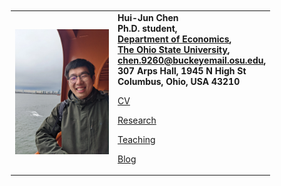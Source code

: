 <table border=0 width="100%" ID="Table2" style="margin: 10px;">
    <tr>
        <td align="center">
            <a href="pix/photo.webp"><img SRC="pix/photo.webp" style="max-height:200px; max-width=200px"></a>
        </td>
        <td align="left">
            <b>Hui-Jun Chen</b><br>
            <b>Ph.D. student,</b><br>
            <b><a href="https://economics.osu.edu/"> Department of Economics</a>, </b><br>
            <b><a href="http://www.osu.edu"> The Ohio State University</a>, </b><br>
            <b><a href="mailto:chen.9260@buckeyemail.osu.edu">chen.9260@buckeyemail.osu.edu</a>, </b><br>
            <b>307 Arps Hall, 1945 N High St </b><br>
            <b>Columbus, Ohio, USA 43210</b>
            <p><a href="pdf/HJChen-CV.pdf">CV</a></p>
            <p><a href="research.html">Research</a></p>
            <p><a href="teaching.html">Teaching</a></p>
            <p><a href="blog.html">Blog</a></p>
        </td>
    </tr>
</table>
